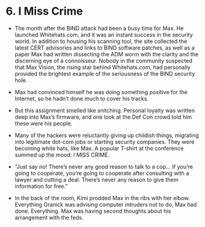 # 6. I Miss Crime

- The month after the BIND attack had been a busy time for Max. He launched Whitehats.com, and it was an instant success in the security world. In addition to housing his scanning tool, the site collected the latest CERT advisories and links to BIND software patches, as well as a paper Max had written dissecting the ADM worm with the clarity and the discerning eye of a connoisseur. Nobody in the community suspected that Max Vision, the rising star behind Whitehats.com, had personally provided the brightest example of the seriousness of the BIND security hole.

- Max had convinced himself he was doing something positive for the Internet, so he hadn’t done much to cover his tracks.

-  But this assignment smelled like snitching. Personal loyalty was written deep into Max’s firmware, and one look at the Def Con crowd told him these were his people.
- Many of the hackers were reluctantly giving up childish things, migrating into legitimate dot-com jobs or starting security companies. They were becoming white hats, like Max. A popular T-shirt at the conference summed up the mood: I MISS CRIME.

- “Just say no! There’s never any good reason to talk to a cop... If you’re going to cooperate, you’re going to cooperate after consulting with a lawyer and cutting a deal. There’s never any reason to give them information for free.”
- In the back of the room, Kimi prodded Max in the ribs with her elbow. Everything Granick was advising computer intruders not to do, Max had done. Everything. Max was having second thoughts about his arrangement with the feds.